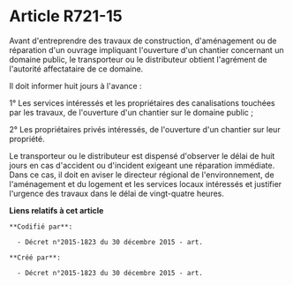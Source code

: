 # Article R721-15

Avant d'entreprendre des travaux de construction, d'aménagement ou de réparation d'un ouvrage impliquant l'ouverture d'un
chantier concernant un domaine public, le transporteur ou le distributeur obtient l'agrément de l'autorité affectataire de ce
domaine.

Il doit informer huit jours à l'avance :

1° Les services intéressés et les propriétaires des canalisations touchées par les travaux, de l'ouverture d'un chantier sur
le domaine public ;

2° Les propriétaires privés intéressés, de l'ouverture d'un chantier sur leur propriété.

Le transporteur ou le distributeur est dispensé d'observer le délai de huit jours en cas d'accident ou d'incident exigeant
une réparation immédiate. Dans ce cas, il doit en aviser le directeur régional de l'environnement, de l'aménagement et du
logement et les services locaux intéressés et justifier l'urgence des travaux dans le délai de vingt-quatre heures.

**Liens relatifs à cet article**

	**Codifié par**:

	  - Décret n°2015-1823 du 30 décembre 2015 - art.

	**Créé par**:

	  - Décret n°2015-1823 du 30 décembre 2015 - art.
